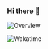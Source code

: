 ### Hi there 👋

![Overview](https://github-readme-stats.vercel.app/api?username=Xiaro&include_all_commits=true&count_private=true&title_color=CC88BB&text_color=885566&bg_color=20,F2FBFF,E6F8FF,FFE6EB,FFF2F5)

![Wakatime](https://github-readme-stats.vercel.app/api/wakatime?username=Xiaro&title_color=CC88BB&text_color=885566&bg_color=20,F2FBFF,E6F8FF,FFE6EB,FFF2F5)

<!--
**xiguajerry/xiguajerry** is a ✨ _special_ ✨ repository because its `README.md` (this file) appears on your GitHub profile.

Here are some ideas to get you started:

- 🔭 I’m currently working on ...
- 🌱 I’m currently learning ...
- 👯 I’m looking to collaborate on ...
- 🤔 I’m looking for help with ...
- 💬 Ask me about ...
- 📫 How to reach me: ...
- 😄 Pronouns: ...
- ⚡ Fun fact: ...
-->
